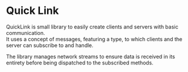 # Quick Link

QuickLink is small library to easily create clients and servers with basic communication.  
It uses a concept of messages, featuring a type, to which clients and the server can subscribe to and handle.

The library manages network streams to ensure data is received in its entirety before being dispatched to the subscribed methods.
